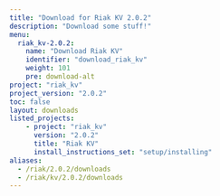 ```yaml
---
title: "Download for Riak KV 2.0.2"
description: "Download some stuff!"
menu:
  riak_kv-2.0.2:
    name: "Download Riak KV"
    identifier: "download_riak_kv"
    weight: 101
    pre: download-alt
project: "riak_kv"
project_version: "2.0.2"
toc: false
layout: downloads
listed_projects:
    - project: "riak_kv"
      version: "2.0.2"
      title: "Riak KV"
      install_instructions_set: "setup/installing"
aliases:
  - /riak/2.0.2/downloads
  - /riak/kv/2.0.2/downloads
---
```

